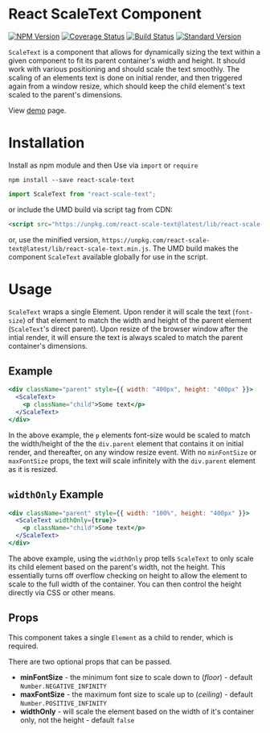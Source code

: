 # React ScaleText Component

[![NPM Version](https://img.shields.io/npm/v/react-scale-text.svg)](https://www.npmjs.com/package/react-scale-text)
[![Coverage Status](https://coveralls.io/repos/github/datchley/react-scale-text/badge.svg?branch=master)](https://coveralls.io/github/datchley/react-scale-text?branch=master)
[![Build Status](https://travis-ci.org/datchley/react-scale-text.svg?branch=master)](https://travis-ci.org/datchley/react-scale-text)
[![Standard Version](https://img.shields.io/badge/release-standard%20version-brightgreen.svg)](https://github.com/conventional-changelog/standard-version)

`ScaleText` is a component that allows for dynamically sizing the text within a given component to fit its parent container's width and height. It should work with various positioning and should scale the text smoothly. The scaling of an elements text is done on initial render, and then triggered again from a window resize, which should keep the child element's text scaled to the parent's dimensions.

View [demo](https://datchley.github.io/react-scale-text/) page.

# Installation

Install as npm module and then Use via `import` or `require`

```
npm install --save react-scale-text
```

```js
import ScaleText from "react-scale-text";
```

or include the UMD build via script tag from CDN:

```html
<script src="https://unpkg.com/react-scale-text@latest/lib/react-scale-text.js"></script>
```

or, use the minified version, `https://unpkg.com/react-scale-text@latest/lib/react-scale-text.min.js`.
The UMD build makes the component `ScaleText` available globally for use in the script.

# Usage

`ScaleText` wraps a single Element. Upon render it will scale the text (`font-size`) of that element to match the width and height of
the parent element (`ScaleText`'s direct parent). Upon resize of the browser window after the intial render, it will ensure the text is always
scaled to match the parent container's dimensions.

## Example

```jsx
<div className="parent" style={{ width: "400px", height: "400px" }}>
  <ScaleText>
    <p className="child">Some text</p>
  </ScaleText>
</div>
```

In the above example, the `p` elements font-size would be scaled to match the width/height of the the `div.parent` element that contains it on initial render, and thereafter, on any window resize event. With no `minFontSize` or `maxFontSize` props, the text will scale infinitely with the `div.parent` element as it is resized.

## `widthOnly` Example

```jsx
<div className="parent" style={{ width: "100%", height: "400px" }}>
  <ScaleText widthOnly={true}>
    <p className="child">Some text</p>
  </ScaleText>
</div>
```

The above example, using the `widthOnly` prop tells `ScaleText` to only scale its child element based on the parent's width, not the height. This essentially turns off overflow checking on height to allow the element to scale to the full width of the container. You can then control the height directly via CSS or other means.

## Props

This component takes a single `Element` as a child to render, which is required.

There are two optional props that can be passed.

* **minFontSize** - the minimum font size to scale down to (_floor_) - default `Number.NEGATIVE_INFINITY`
* **maxFontSize** - the maximum font size to scale up to (_ceiling_) - default `Number.POSITIVE_INFINITY`
* **widthOnly** - will scale the element based on the width of it's container only, not the height - default `false`
